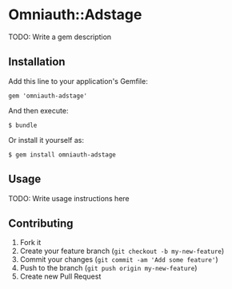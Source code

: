 # Omniauth::Adstage

TODO: Write a gem description

## Installation

Add this line to your application's Gemfile:

    gem 'omniauth-adstage'

And then execute:

    $ bundle

Or install it yourself as:

    $ gem install omniauth-adstage

## Usage

TODO: Write usage instructions here

## Contributing

1. Fork it
2. Create your feature branch (`git checkout -b my-new-feature`)
3. Commit your changes (`git commit -am 'Add some feature'`)
4. Push to the branch (`git push origin my-new-feature`)
5. Create new Pull Request
